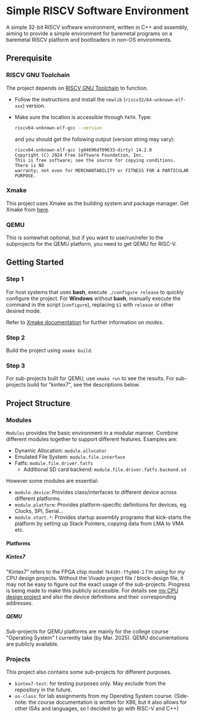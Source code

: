 # Simple RISCV Software Environment

A simple 32-bit RISCV software environment, written in C++ and assembly, aiming to provide a simple environment for baremetal programs on a baremetal RISCV platform and bootloaders in non-OS environments.

## Prerequisite

### RISCV GNU Toolchain

The project depends on [RISCV GNU Toolchain](https://github.com/riscv-collab/riscv-gnu-toolchain) to function. 

- Follow the instructions and install the `newlib` (`riscv32/64-unknown-elf-xxx`) version. 
- Make sure the location is accessible through `PATH`. Type:

  ```bash
  riscv64-unknown-elf-gcc --version
  ```

  and you should get the following output (version string may vary):

  ```
  riscv64-unknown-elf-gcc (g04696df09633-dirty) 14.2.0
  Copyright (C) 2024 Free Software Foundation, Inc.
  This is free software; see the source for copying conditions.  There is NO
  warranty; not even for MERCHANTABILITY or FITNESS FOR A PARTICULAR PURPOSE.
  ```

### Xmake

This project uses Xmake as the building system and package manager. Get Xmake from [here](https://github.com/xmake-io/xmake).

### QEMU

This is somewhat optional, but if you want to use/run/refer to the subprojects for the QEMU platform, you need to get QEMU for RISC-V.

## Getting Started

### Step 1

For host systems that uses **bash**, execute `./configure release` to quickly configure the project. For **Windows** without **bash**, manually execute the command in the script (`configure`), replacing `$1` with `release` or other desired mode.

Refer to [Xmake documentation](https://xmake.io/#/manual/custom_rule?id=built-in-rules) for further information on *modes*.

### Step 2

Build the project using `xmake build`.

### Step 3

For sub-projects built for QEMU, use `xmake run` to see the results. For sub-projects build for "kintex7", see the descriptions below.

## Project Structure

### Modules

`Modules` provides the basic environment in a modular manner. Combine different modules together to support different features. Examples are:

- Dynamic Allocation: `module.allocator`
- Emulated File System: `module.file.interface`
- Fatfs: `module.file.driver.fatfs`
  - Additional SD card backend: `module.file.driver.fatfs.backend.sd`

However some modules are essential:

- `module.device`: Provides class/interfaces to different device across different platforms.
- `module.platform`: Provides platform-specific definitions for devices, eg. Clocks, SPI, Serial...
- `module.start.*`: Provides startup assembly programs that kick-starts the platform by setting up Stack Pointers, copying data from LMA to VMA etc.

#### Platforms

##### Kintex7

"Kintex7" refers to the FPGA chip model `7k410t-ffg900-2` I'm using for my CPU design projects. Without the Vivado project file / block-design file, it may not be easy to figure out the exact usage of the sub-projects. Progress is being made to make this publicly accessible. For details see [my CPU design project](https://github.com/Stehsaer/simple-riscv-cpu-design) and also the device definitions and their corresponding addresses.

##### QEMU

Sub-projects for QEMU platforms are mainly for the college course "Operating System" I currently take (by Mar. 2025). QEMU documentations are publicly available.

### Projects

This project also contains some sub-projects for different purposes.

- `kintex7-test`: for testing purposes only. May exclude from the repository in the future.
- `os-class`: for lab assignments from my Operating System course. (Side-note: the course documentation is written for X86, but it also allows for other ISAs and languages, so I decided to go with RISC-V and C++)